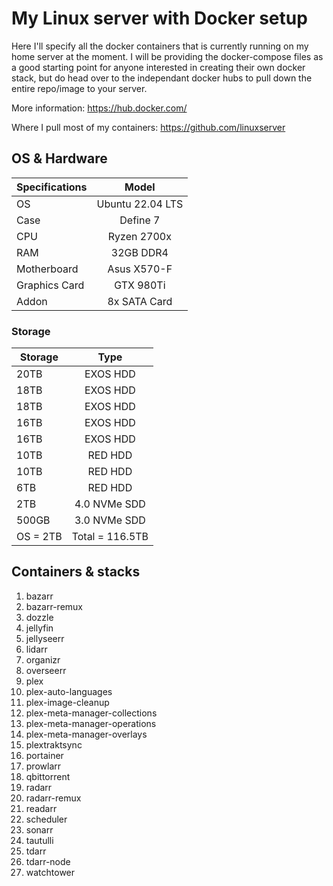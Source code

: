 # My Linux server with Docker setup
Here I'll specify all the docker containers that is currently running on my home server at the moment. I will be providing the docker-compose files as a good starting point for anyone interested in creating their own docker stack, but do head over to the independant docker hubs to pull down the entire repo/image to your server. 

More information: https://hub.docker.com/

Where I pull most of my containers: https://github.com/linuxserver

## OS & Hardware

| Specifications  |Model | 
| ------------- |:-------------:| 
| OS     | Ubuntu 22.04 LTS | 
| Case     | Define 7 | 
| CPU      | Ryzen 2700x | 
| RAM | 32GB DDR4 | 
| Motherboard | Asus X570-F | 
| Graphics Card | GTX 980Ti | 
| Addon | 8x SATA Card |  

### Storage

| Storage  | Type |
| ------------- |:-------------:|
| 20TB | EXOS HDD | 
| 18TB | EXOS HDD | 
| 18TB | EXOS HDD | 
| 16TB | EXOS HDD | 
| 16TB | EXOS HDD | 
| 10TB | RED HDD | 
| 10TB | RED HDD |  
| 6TB | RED HDD | 
| 2TB | 4.0 NVMe SDD | 
| 500GB | 3.0 NVMe SDD |
| OS = 2TB | Total = 116.5TB |


## Containers & stacks
1. bazarr
2. bazarr-remux
3. dozzle
4. jellyfin
5. jellyseerr
6. lidarr
7. organizr
8. overseerr
9. plex
10. plex-auto-languages
11. plex-image-cleanup
12. plex-meta-manager-collections
13. plex-meta-manager-operations
14. plex-meta-manager-overlays
15. plextraktsync
16. portainer
17. prowlarr
18. qbittorrent
19. radarr
20. radarr-remux
21. readarr
22. scheduler
23. sonarr
24. tautulli
25. tdarr
26. tdarr-node
27. watchtower
